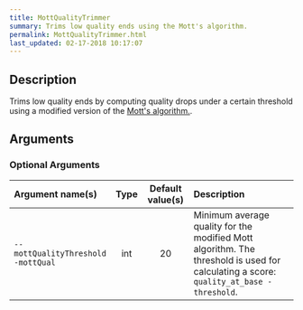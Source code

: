 ```yaml
---
title: MottQualityTrimmer
summary: Trims low quality ends using the Mott's algorithm.
permalink: MottQualityTrimmer.html
last_updated: 02-17-2018 10:17:07
---
```


## Description

Trims low quality ends by computing quality drops under a certain threshold using a modified
 version of the <a href="http://www.phrap.org/phredphrap/phred.html">Mott's algorithm.</a>.

## Arguments

### Optional Arguments

| Argument name(s) | Type | Default value(s) | Description |
| :--------------- | :--: | :--------------: | :------ |
| `--mottQualityThreshold`<br/>`-mottQual` | int | 20 | Minimum average quality for the modified Mott algorithm. The threshold is used for calculating a score: <code>quality_at_base - threshold</code>. |


